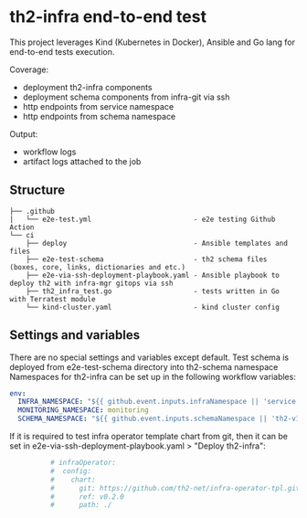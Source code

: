 # th2-infra end-to-end test
This project leverages Kind (Kubernetes in Docker), Ansible and Go lang for end-to-end tests execution.

Coverage:
* deployment th2-infra components
* deployment schema components from infra-git via ssh
* http endpoints from service namespace
* http endpoints from schema namespace

Output:
* workflow logs
* artifact logs attached to the job

## Structure
```
├── .github
|   └── e2e-test.yml                         - e2e testing Github Action
└── ci
    ├── deploy                               - Ansible templates and files
    ├── e2e-test-schema                      - th2 schema files (boxes, core, links, dictionaries and etc.)
    ├── e2e-via-ssh-deployment-playbook.yaml - Ansible playbook to deploy th2 with infra-mgr gitops via ssh
    ├── th2_infra_test.go                    - tests written in Go with Terratest module
    └── kind-cluster.yaml                    - kind cluster config
```

## Settings and variables
There are no special settings and variables except default. Test schema is deployed from e2e-test-schema directory into th2-schema namespace
Namespaces for th2-infra can be set up in the following workflow variables:
```yaml
env:
  INFRA_NAMESPACE: "${{ github.event.inputs.infraNamespace || 'service' }}"
  MONITORING_NAMESPACE: monitoring
  SCHEMA_NAMESPACE: "${{ github.event.inputs.schemaNamespace || 'th2-v150' }}"
```

If it is required to test infra operator template chart from git, then it can be set in e2e-via-ssh-deployment-playbook.yaml > "Deploy th2-infra":
```yaml
          # infraOperator:
          #  config:
          #    chart:
          #      git: https://github.com/th2-net/infra-operator-tpl.git
          #      ref: v0.2.0
          #      path: ./
```